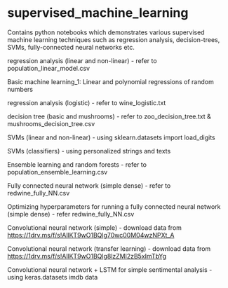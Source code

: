 # supervised_machine_learning
Contains python notebooks which demonstrates various supervised machine learning techniques such as regression analysis, decision-trees, 
SVMs, fully-connected neural networks etc.

regression analysis (linear and non-linear) - refer to population_linear_model.csv

Basic machine learning_1: Linear and polynomial regressions of random numbers

regression analysis (logistic) - refer to wine_logistic.txt

decision tree (basic and mushrooms) - refer to zoo_decision_tree.txt & mushrooms_decision_tree.csv

SVMs (linear and non-linear) - using sklearn.datasets import load_digits

SVMs (classifiers) - using personalized strings and texts

Ensemble learning and random forests - refer to population_ensemble_learning.csv

Fully connected neural network (simple dense) - refer to redwine_fully_NN.csv

Optimizing hyperparameters for running a fully connected neural network (simple dense) - refer redwine_fully_NN.csv

Convolutional neural network (simple) - download data from https://1drv.ms/f/s!AllKT9wO1BQlg70wc00M04wzNPXt_A

Convolutional neural network (transfer learning) - download data from https://1drv.ms/f/s!AllKT9wO1BQlg8lzZMl2zB5xImTbYg

Convolutional neural network + LSTM for simple sentimental analysis - using keras.datasets imdb data

